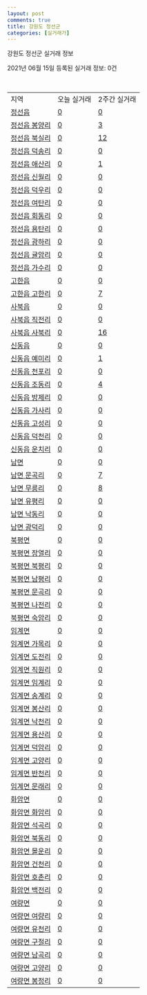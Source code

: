 ```yaml
---
layout: post
comments: true
title: 강원도 정선군
categories: [실거래가]
---
```


강원도 정선군 실거래 정보

2021년 06월 15일 등록된 실거래 정보: 0건

<script type="text/javascript">
  google.charts.load('current', {'packages':['corechart']});
  google.charts.setOnLoadCallback(drawChart);

  function drawChart() {
    var data = google.visualization.arrayToDataTable([['거래일', '매매', '전월세', '전매'], ['2021-04', 18, 6, 1], ['2021-05', 19, 6, 0], ['2021-06', 5, 1, 0], ['2021-03', 2, 1, 0]]);

    var options = {
      title: '최근 유형별 거래량 추이',
      legend: { position: 'bottom' }
    };

    var chart = new google.visualization.LineChart(document.getElementById('columnchart_material'));
    chart.draw(data, (options));
  }
</script>

<div id="columnchart_material" style="width: 450px; margin-left: -35px"></div>
<br>
<table class="sortable">
  <tr>
    <td>지역</td>
    <td>오늘 실거래</td>
    <td>2주간 실거래</td>
  </tr>

  
  <tr class="item">
    <td><a href="4277025000.html">정선읍</a></td>
    <td><a href="4277025000.html">0</a></td>
    <td><a href="4277025000.html">0</a></td>
  </tr>
    

  <tr class="item">
    <td><a href="4277025021.html">정선읍 봉양리</a></td>
    <td><a href="4277025021.html">0</a></td>
    <td><a href="4277025021.html">3</a></td>
  </tr>
    

  <tr class="item">
    <td><a href="4277025022.html">정선읍 북실리</a></td>
    <td><a href="4277025022.html">0</a></td>
    <td><a href="4277025022.html">12</a></td>
  </tr>
    

  <tr class="item">
    <td><a href="4277025023.html">정선읍 덕송리</a></td>
    <td><a href="4277025023.html">0</a></td>
    <td><a href="4277025023.html">0</a></td>
  </tr>
    

  <tr class="item">
    <td><a href="4277025024.html">정선읍 애산리</a></td>
    <td><a href="4277025024.html">0</a></td>
    <td><a href="4277025024.html">1</a></td>
  </tr>
    

  <tr class="item">
    <td><a href="4277025025.html">정선읍 신월리</a></td>
    <td><a href="4277025025.html">0</a></td>
    <td><a href="4277025025.html">0</a></td>
  </tr>
    

  <tr class="item">
    <td><a href="4277025026.html">정선읍 덕우리</a></td>
    <td><a href="4277025026.html">0</a></td>
    <td><a href="4277025026.html">0</a></td>
  </tr>
    

  <tr class="item">
    <td><a href="4277025027.html">정선읍 여탄리</a></td>
    <td><a href="4277025027.html">0</a></td>
    <td><a href="4277025027.html">0</a></td>
  </tr>
    

  <tr class="item">
    <td><a href="4277025028.html">정선읍 회동리</a></td>
    <td><a href="4277025028.html">0</a></td>
    <td><a href="4277025028.html">0</a></td>
  </tr>
    

  <tr class="item">
    <td><a href="4277025029.html">정선읍 용탄리</a></td>
    <td><a href="4277025029.html">0</a></td>
    <td><a href="4277025029.html">0</a></td>
  </tr>
    

  <tr class="item">
    <td><a href="4277025030.html">정선읍 광하리</a></td>
    <td><a href="4277025030.html">0</a></td>
    <td><a href="4277025030.html">0</a></td>
  </tr>
    

  <tr class="item">
    <td><a href="4277025031.html">정선읍 귤암리</a></td>
    <td><a href="4277025031.html">0</a></td>
    <td><a href="4277025031.html">0</a></td>
  </tr>
    

  <tr class="item">
    <td><a href="4277025032.html">정선읍 가수리</a></td>
    <td><a href="4277025032.html">0</a></td>
    <td><a href="4277025032.html">0</a></td>
  </tr>
    

  <tr class="item">
    <td><a href="4277025300.html">고한읍</a></td>
    <td><a href="4277025300.html">0</a></td>
    <td><a href="4277025300.html">0</a></td>
  </tr>
    

  <tr class="item">
    <td><a href="4277025321.html">고한읍 고한리</a></td>
    <td><a href="4277025321.html">0</a></td>
    <td><a href="4277025321.html">7</a></td>
  </tr>
    

  <tr class="item">
    <td><a href="4277025600.html">사북읍</a></td>
    <td><a href="4277025600.html">0</a></td>
    <td><a href="4277025600.html">0</a></td>
  </tr>
    

  <tr class="item">
    <td><a href="4277025621.html">사북읍 직전리</a></td>
    <td><a href="4277025621.html">0</a></td>
    <td><a href="4277025621.html">0</a></td>
  </tr>
    

  <tr class="item">
    <td><a href="4277025622.html">사북읍 사북리</a></td>
    <td><a href="4277025622.html">0</a></td>
    <td><a href="4277025622.html">16</a></td>
  </tr>
    

  <tr class="item">
    <td><a href="4277025900.html">신동읍</a></td>
    <td><a href="4277025900.html">0</a></td>
    <td><a href="4277025900.html">0</a></td>
  </tr>
    

  <tr class="item">
    <td><a href="4277025921.html">신동읍 예미리</a></td>
    <td><a href="4277025921.html">0</a></td>
    <td><a href="4277025921.html">1</a></td>
  </tr>
    

  <tr class="item">
    <td><a href="4277025922.html">신동읍 천포리</a></td>
    <td><a href="4277025922.html">0</a></td>
    <td><a href="4277025922.html">0</a></td>
  </tr>
    

  <tr class="item">
    <td><a href="4277025923.html">신동읍 조동리</a></td>
    <td><a href="4277025923.html">0</a></td>
    <td><a href="4277025923.html">4</a></td>
  </tr>
    

  <tr class="item">
    <td><a href="4277025924.html">신동읍 방제리</a></td>
    <td><a href="4277025924.html">0</a></td>
    <td><a href="4277025924.html">0</a></td>
  </tr>
    

  <tr class="item">
    <td><a href="4277025925.html">신동읍 가사리</a></td>
    <td><a href="4277025925.html">0</a></td>
    <td><a href="4277025925.html">0</a></td>
  </tr>
    

  <tr class="item">
    <td><a href="4277025926.html">신동읍 고성리</a></td>
    <td><a href="4277025926.html">0</a></td>
    <td><a href="4277025926.html">0</a></td>
  </tr>
    

  <tr class="item">
    <td><a href="4277025927.html">신동읍 덕천리</a></td>
    <td><a href="4277025927.html">0</a></td>
    <td><a href="4277025927.html">0</a></td>
  </tr>
    

  <tr class="item">
    <td><a href="4277025928.html">신동읍 운치리</a></td>
    <td><a href="4277025928.html">0</a></td>
    <td><a href="4277025928.html">0</a></td>
  </tr>
    

  <tr class="item">
    <td><a href="4277032000.html">남면</a></td>
    <td><a href="4277032000.html">0</a></td>
    <td><a href="4277032000.html">0</a></td>
  </tr>
    

  <tr class="item">
    <td><a href="4277032021.html">남면 문곡리</a></td>
    <td><a href="4277032021.html">0</a></td>
    <td><a href="4277032021.html">7</a></td>
  </tr>
    

  <tr class="item">
    <td><a href="4277032022.html">남면 무릉리</a></td>
    <td><a href="4277032022.html">0</a></td>
    <td><a href="4277032022.html">8</a></td>
  </tr>
    

  <tr class="item">
    <td><a href="4277032023.html">남면 유평리</a></td>
    <td><a href="4277032023.html">0</a></td>
    <td><a href="4277032023.html">0</a></td>
  </tr>
    

  <tr class="item">
    <td><a href="4277032024.html">남면 낙동리</a></td>
    <td><a href="4277032024.html">0</a></td>
    <td><a href="4277032024.html">0</a></td>
  </tr>
    

  <tr class="item">
    <td><a href="4277032025.html">남면 광덕리</a></td>
    <td><a href="4277032025.html">0</a></td>
    <td><a href="4277032025.html">0</a></td>
  </tr>
    

  <tr class="item">
    <td><a href="4277034000.html">북평면</a></td>
    <td><a href="4277034000.html">0</a></td>
    <td><a href="4277034000.html">0</a></td>
  </tr>
    

  <tr class="item">
    <td><a href="4277034021.html">북평면 장열리</a></td>
    <td><a href="4277034021.html">0</a></td>
    <td><a href="4277034021.html">0</a></td>
  </tr>
    

  <tr class="item">
    <td><a href="4277034022.html">북평면 북평리</a></td>
    <td><a href="4277034022.html">0</a></td>
    <td><a href="4277034022.html">0</a></td>
  </tr>
    

  <tr class="item">
    <td><a href="4277034023.html">북평면 남평리</a></td>
    <td><a href="4277034023.html">0</a></td>
    <td><a href="4277034023.html">0</a></td>
  </tr>
    

  <tr class="item">
    <td><a href="4277034024.html">북평면 문곡리</a></td>
    <td><a href="4277034024.html">0</a></td>
    <td><a href="4277034024.html">0</a></td>
  </tr>
    

  <tr class="item">
    <td><a href="4277034025.html">북평면 나전리</a></td>
    <td><a href="4277034025.html">0</a></td>
    <td><a href="4277034025.html">0</a></td>
  </tr>
    

  <tr class="item">
    <td><a href="4277034026.html">북평면 숙암리</a></td>
    <td><a href="4277034026.html">0</a></td>
    <td><a href="4277034026.html">0</a></td>
  </tr>
    

  <tr class="item">
    <td><a href="4277035000.html">임계면</a></td>
    <td><a href="4277035000.html">0</a></td>
    <td><a href="4277035000.html">0</a></td>
  </tr>
    

  <tr class="item">
    <td><a href="4277035021.html">임계면 가목리</a></td>
    <td><a href="4277035021.html">0</a></td>
    <td><a href="4277035021.html">0</a></td>
  </tr>
    

  <tr class="item">
    <td><a href="4277035022.html">임계면 도전리</a></td>
    <td><a href="4277035022.html">0</a></td>
    <td><a href="4277035022.html">0</a></td>
  </tr>
    

  <tr class="item">
    <td><a href="4277035023.html">임계면 직원리</a></td>
    <td><a href="4277035023.html">0</a></td>
    <td><a href="4277035023.html">0</a></td>
  </tr>
    

  <tr class="item">
    <td><a href="4277035024.html">임계면 임계리</a></td>
    <td><a href="4277035024.html">0</a></td>
    <td><a href="4277035024.html">0</a></td>
  </tr>
    

  <tr class="item">
    <td><a href="4277035025.html">임계면 송계리</a></td>
    <td><a href="4277035025.html">0</a></td>
    <td><a href="4277035025.html">0</a></td>
  </tr>
    

  <tr class="item">
    <td><a href="4277035026.html">임계면 봉산리</a></td>
    <td><a href="4277035026.html">0</a></td>
    <td><a href="4277035026.html">0</a></td>
  </tr>
    

  <tr class="item">
    <td><a href="4277035027.html">임계면 낙천리</a></td>
    <td><a href="4277035027.html">0</a></td>
    <td><a href="4277035027.html">0</a></td>
  </tr>
    

  <tr class="item">
    <td><a href="4277035028.html">임계면 용산리</a></td>
    <td><a href="4277035028.html">0</a></td>
    <td><a href="4277035028.html">0</a></td>
  </tr>
    

  <tr class="item">
    <td><a href="4277035030.html">임계면 덕암리</a></td>
    <td><a href="4277035030.html">0</a></td>
    <td><a href="4277035030.html">0</a></td>
  </tr>
    

  <tr class="item">
    <td><a href="4277035031.html">임계면 고양리</a></td>
    <td><a href="4277035031.html">0</a></td>
    <td><a href="4277035031.html">0</a></td>
  </tr>
    

  <tr class="item">
    <td><a href="4277035032.html">임계면 반천리</a></td>
    <td><a href="4277035032.html">0</a></td>
    <td><a href="4277035032.html">0</a></td>
  </tr>
    

  <tr class="item">
    <td><a href="4277035034.html">임계면 문래리</a></td>
    <td><a href="4277035034.html">0</a></td>
    <td><a href="4277035034.html">0</a></td>
  </tr>
    

  <tr class="item">
    <td><a href="4277036000.html">화암면</a></td>
    <td><a href="4277036000.html">0</a></td>
    <td><a href="4277036000.html">0</a></td>
  </tr>
    

  <tr class="item">
    <td><a href="4277036021.html">화암면 화암리</a></td>
    <td><a href="4277036021.html">0</a></td>
    <td><a href="4277036021.html">0</a></td>
  </tr>
    

  <tr class="item">
    <td><a href="4277036022.html">화암면 석곡리</a></td>
    <td><a href="4277036022.html">0</a></td>
    <td><a href="4277036022.html">0</a></td>
  </tr>
    

  <tr class="item">
    <td><a href="4277036023.html">화암면 북동리</a></td>
    <td><a href="4277036023.html">0</a></td>
    <td><a href="4277036023.html">0</a></td>
  </tr>
    

  <tr class="item">
    <td><a href="4277036024.html">화암면 몰운리</a></td>
    <td><a href="4277036024.html">0</a></td>
    <td><a href="4277036024.html">0</a></td>
  </tr>
    

  <tr class="item">
    <td><a href="4277036025.html">화암면 건천리</a></td>
    <td><a href="4277036025.html">0</a></td>
    <td><a href="4277036025.html">0</a></td>
  </tr>
    

  <tr class="item">
    <td><a href="4277036026.html">화암면 호촌리</a></td>
    <td><a href="4277036026.html">0</a></td>
    <td><a href="4277036026.html">0</a></td>
  </tr>
    

  <tr class="item">
    <td><a href="4277036027.html">화암면 백전리</a></td>
    <td><a href="4277036027.html">0</a></td>
    <td><a href="4277036027.html">0</a></td>
  </tr>
    

  <tr class="item">
    <td><a href="4277037000.html">여량면</a></td>
    <td><a href="4277037000.html">0</a></td>
    <td><a href="4277037000.html">0</a></td>
  </tr>
    

  <tr class="item">
    <td><a href="4277037021.html">여량면 여량리</a></td>
    <td><a href="4277037021.html">0</a></td>
    <td><a href="4277037021.html">0</a></td>
  </tr>
    

  <tr class="item">
    <td><a href="4277037022.html">여량면 유천리</a></td>
    <td><a href="4277037022.html">0</a></td>
    <td><a href="4277037022.html">0</a></td>
  </tr>
    

  <tr class="item">
    <td><a href="4277037023.html">여량면 구절리</a></td>
    <td><a href="4277037023.html">0</a></td>
    <td><a href="4277037023.html">0</a></td>
  </tr>
    

  <tr class="item">
    <td><a href="4277037024.html">여량면 남곡리</a></td>
    <td><a href="4277037024.html">0</a></td>
    <td><a href="4277037024.html">0</a></td>
  </tr>
    

  <tr class="item">
    <td><a href="4277037025.html">여량면 고양리</a></td>
    <td><a href="4277037025.html">0</a></td>
    <td><a href="4277037025.html">0</a></td>
  </tr>
    

  <tr class="item">
    <td><a href="4277037026.html">여량면 봉정리</a></td>
    <td><a href="4277037026.html">0</a></td>
    <td><a href="4277037026.html">0</a></td>
  </tr>
    


</table>


    